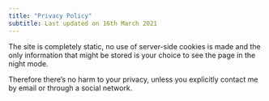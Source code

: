 ```yaml
---
title: "Privacy Policy"
subtitle: Last updated on 16th March 2021
---
```


The site is completely static, no use of server-side cookies is made and the only information that might be stored is your choice to see the page in the night mode.

Therefore there’s no harm to your privacy, unless you explicitly contact me by email or through a social network.

